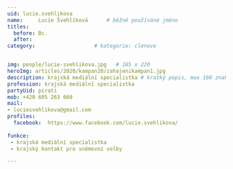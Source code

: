 ```yaml
---
uid: lucie.svehlikova
name:     Lucie Švehlíková  	# běžně používáné jméno
titles:
  before: Bc.
  after:
category:                   # kategorie: clenove


img: people/lucie-svehlikova.jpg   # 165 x 220
heroImg: articles/2020/kampan20/zahajenikampan1.jpg
description: krajská mediální specialistka # kratký popis, max 160 znaků
profession: krajská mediální specialistka
partyUid: pirati
mob: +420 605 263 660
mail:
- luciesvehlikova@gmail.com
profiles:
  facebook:  https://www.facebook.com/lucie.svehlikova/
    
funkce:
 - krajská mediální specialistka
 - krajský kontakt pro sněmovní volby

---
```

